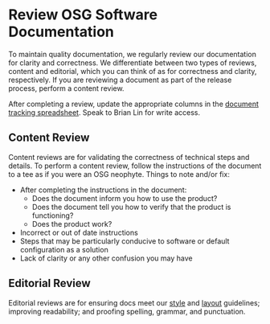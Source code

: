 Review OSG Software Documentation
=================================

To maintain quality documentation, we regularly review our documentation for clarity and correctness.
We differentiate between two types of reviews, content and editorial, which you can think of as for correctness and
clarity, respectively.
If you are reviewing a document as part of the release process, perform a content review.

After completing a review, update the appropriate columns in the
[document tracking spreadsheet](https://docs.google.com/spreadsheets/d/1b3_9WqjUVlszu_tM23ehaOPQVAKb5OSRvmtuLx0u8Go/edit?usp=sharing).
Speak to Brian Lin for write access.

Content Review
--------------

Content reviews are for validating the correctness of technical steps and details.
To perform a content review, follow the instructions of the document to a tee as if you were an OSG neophyte.
Things to note and/or fix:

- After completing the instructions in the document:
    - Does the document inform you how to use the product?
    - Does the document tell you how to verify that the product is functioning?
    - Does the product work?
- Incorrect or out of date instructions
- Steps that may be particularly conducive to software or default configuration as a solution
- Lack of clarity or any other confusion you may have

Editorial Review
----------------

Editorial reviews are for ensuring docs meet our [style](/documentation/style-guide) and
[layout](/documentation/writing-documentation#document-layout) guidelines;
improving readability;
and proofing spelling, grammar, and punctuation.

